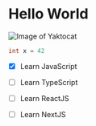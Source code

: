 # Hello World

![Image of Yaktocat](https://octodex.github.com/images/yaktocat.png)

```Java
int x = 42
```

- [X] Learn JavaScript
- [ ] Learn TypeScript
- [ ] Learn ReactJS
- [ ] Learn NextJS

